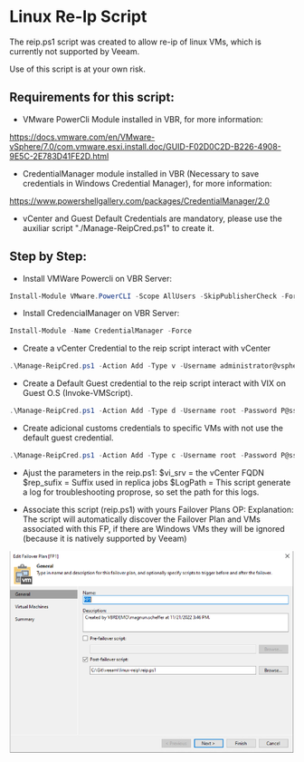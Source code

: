 # Linux Re-Ip Script

The reip.ps1 script was created to allow re-ip of linux VMs, which is currently not supported by Veeam.

Use of this script is at your own risk.

## Requirements for this script:
- VMware PowerCli Module installed in VBR, for more information:

https://docs.vmware.com/en/VMware-vSphere/7.0/com.vmware.esxi.install.doc/GUID-F02D0C2D-B226-4908-9E5C-2E783D41FE2D.html

- CredentialManager module installed in VBR (Necessary to save credentials in Windows Credential Manager), for more information:

https://www.powershellgallery.com/packages/CredentialManager/2.0
- vCenter and Guest Default Credentials are mandatory, please use the auxiliar script  "./Manage-ReipCred.ps1" to create it.

## Step by Step:
- Install VMWare Powercli on VBR Server:
```powershell
Install-Module VMware.PowerCLI -Scope AllUsers -SkipPublisherCheck -Force
```

- Install CredencialManager on VBR Server:
```powershell
Install-Module -Name CredentialManager -Force
```

- Create a vCenter Credential to the reip script interact with vCenter
```powershell
.\Manage-ReipCred.ps1 -Action Add -Type v -Username administrator@vsphere.local -Password P@ssw0rd!
```

- Create a Default Guest credential to the reip script interact with VIX on Guest O.S (Invoke-VMScript).
```powershell
.\Manage-ReipCred.ps1 -Action Add -Type d -Username root -Password P@ssw0rd!
```

- Create adicional customs credentials to specific VMs with not use the default guest credential.
```powershell
.\Manage-ReipCred.ps1 -Action Add -Type c -Username root -Password P@ssw0rd! -ItemName DR-VM2 #VMware VM Name
```

- Ajust the parameters in the reip.ps1:
$vi_srv = the vCenter FQDN
$rep_sufix  = Suffix used in replica jobs
$LogPath = This script generate a log for troubleshooting proprose, so set the path for this logs.

- Associate this script (reip.ps1) with yours Failover Plans OP:
Explanation: The script will automatically discover the Failover Plan and VMs associated with this FP, if there are Windows VMs they will be ignored (because it is natively supported by Veeam)

![alt text](https://github.com/magnunscheffer/veeam/blob/main/linux-reip/failoverplan-example.png?raw=true)

